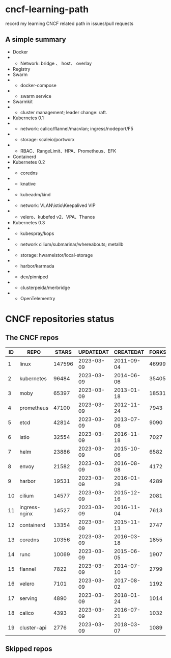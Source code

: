 # cncf-learning-path
record my learning CNCF related path in issues/pull requests

## A simple summary
- Docker
- - Network: bridge 、 host、 overlay
- Registry
- Swarm
- - docker-compose
- - swarm service
- Swarmkit
- - cluster management; leader change: raft.
- Kubernetes 0.1
- - network: calico/flannel/macvlan; ingress/nodeport/F5
- - storage: scaleio/portworx
- - RBAC、RangeLimit、HPA、Prometheus、EFK
- Containerd
- Kubernetes 0.2
- - coredns
- - knative
- - kubeadm/kind
- - network: VLAN\istio\Keepalived VIP
- - velero、kubefed v2、VPA、Thanos
- Kubernetes 0.3
- - kubespray/kops
- - network cilium/submarinar/whereabouts; metallb
- - storage: hwameistor/local-storage
- - harbor/karmada
- - dex/pinniped
- - clusterpeida/merbridge
- - OpenTelementry

# CNCF repositories status
<!--START_SECTION:github_repos-->
## The CNCF repos
| ID |     REPO      | STARS  | UPDATEDAT  | CREATEDAT  | FORKSCOUNT |
|----|---------------|--------|------------|------------|------------|
|  1 | linux         | 147596 | 2023-03-09 | 2011-09-04 |      46999 |
|  2 | kubernetes    |  96484 | 2023-03-09 | 2014-06-06 |      35405 |
|  3 | moby          |  65397 | 2023-03-09 | 2013-01-18 |      18531 |
|  4 | prometheus    |  47100 | 2023-03-09 | 2012-11-24 |       7943 |
|  5 | etcd          |  42814 | 2023-03-09 | 2013-07-06 |       9090 |
|  6 | istio         |  32554 | 2023-03-09 | 2016-11-18 |       7027 |
|  7 | helm          |  23886 | 2023-03-09 | 2015-10-06 |       6582 |
|  8 | envoy         |  21582 | 2023-03-09 | 2016-08-08 |       4172 |
|  9 | harbor        |  19531 | 2023-03-09 | 2016-01-28 |       4289 |
| 10 | cilium        |  14577 | 2023-03-09 | 2015-12-16 |       2081 |
| 11 | ingress-nginx |  14527 | 2023-03-09 | 2016-11-04 |       7613 |
| 12 | containerd    |  13354 | 2023-03-09 | 2015-11-13 |       2747 |
| 13 | coredns       |  10356 | 2023-03-09 | 2016-03-18 |       1855 |
| 14 | runc          |  10069 | 2023-03-09 | 2015-06-05 |       1907 |
| 15 | flannel       |   7822 | 2023-03-09 | 2014-07-10 |       2799 |
| 16 | velero        |   7101 | 2023-03-09 | 2017-08-02 |       1192 |
| 17 | serving       |   4890 | 2023-03-09 | 2018-01-24 |       1014 |
| 18 | calico        |   4393 | 2023-03-09 | 2016-07-21 |       1032 |
| 19 | cluster-api   |   2776 | 2023-03-09 | 2018-03-07 |       1089 |



## Skipped repos
<!--END_SECTION:github_repos-->
